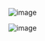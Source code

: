 ![image](https://user-images.githubusercontent.com/120782725/227762727-ae6ccdde-3532-46e9-9251-f5ac98c781e5.png)

![image](https://user-images.githubusercontent.com/120782725/227762936-eb37cfe1-ffb7-4ea4-872c-bc2db0c3c213.png)
